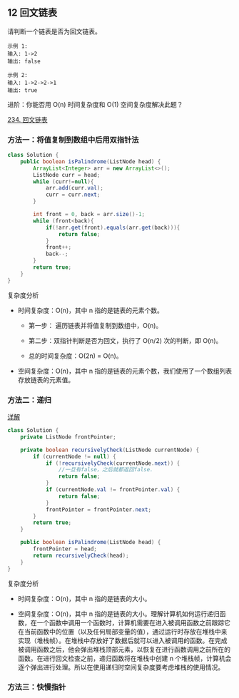 ## 12 回文链表


请判断一个链表是否为回文链表。

```
示例 1:
输入: 1->2
输出: false

示例 2:
输入: 1->2->2->1
输出: true
```

进阶：你能否用 O(n) 时间复杂度和 O(1) 空间复杂度解决此题？


[234. 回文链表](https://leetcode-cn.com/problems/palindrome-linked-list/)


### 方法一：将值复制到数组中后用双指针法

```java
class Solution {
    public boolean isPalindrome(ListNode head) {
        ArrayList<Integer> arr = new ArrayList<>();
        ListNode curr = head;
        while (curr!=null){
            arr.add(curr.val);
            curr = curr.next;
        }

        int front = 0, back = arr.size()-1;
        while (front<back){
            if(!arr.get(front).equals(arr.get(back))){
                return false;
            }
            front++;
            back--;
        }
        return true;
    }
}
```


复杂度分析

* 时间复杂度：O(n)，其中 n 指的是链表的元素个数。

  * 第一步： 遍历链表并将值复制到数组中，O(n)。

  * 第二步：双指针判断是否为回文，执行了 O(n/2) 次的判断，即 O(n)。
  
  * 总的时间复杂度：O(2n) = O(n)。

* 空间复杂度：O(n)，其中 n 指的是链表的元素个数，我们使用了一个数组列表存放链表的元素值。

### 方法二：递归

[详解](https://leetcode-cn.com/problems/palindrome-linked-list/solution/hui-wen-lian-biao-by-leetcode-solution/)

```java
class Solution {
    private ListNode frontPointer;

    private boolean recursivelyCheck(ListNode currentNode) {
        if (currentNode != null) {
            if (!recursivelyCheck(currentNode.next)) {
                //一旦有false，之后就都返回false.
                return false;
            }
            if (currentNode.val != frontPointer.val) {
                return false;
            }
            frontPointer = frontPointer.next;
        }
        return true;
    }

    public boolean isPalindrome(ListNode head) {
        frontPointer = head;
        return recursivelyCheck(head);
    }
}
```

复杂度分析

* 时间复杂度：O(n)，其中 n 指的是链表的大小。

* 空间复杂度：O(n)，其中 n 指的是链表的大小。理解计算机如何运行递归函数，在一个函数中调用一个函数时，计算机需要在进入被调用函数之前跟踪它在当前函数中的位置（以及任何局部变量的值），通过运行时存放在堆栈中来实现（堆栈帧）。在堆栈中存放好了数据后就可以进入被调用的函数。在完成被调用函数之后，他会弹出堆栈顶部元素，以恢复在进行函数调用之前所在的函数。在进行回文检查之前，递归函数将在堆栈中创建 n 个堆栈帧，计算机会逐个弹出进行处理。所以在使用递归时空间复杂度要考虑堆栈的使用情况。



### 方法三：快慢指针




